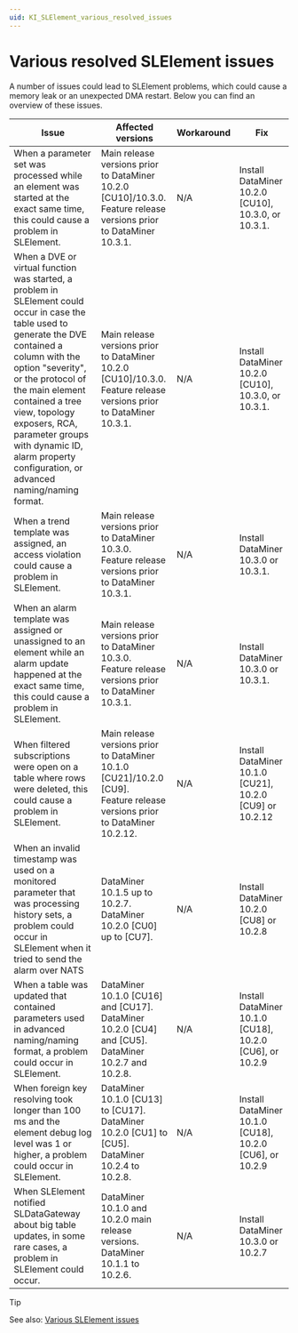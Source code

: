 ```yaml
---
uid: KI_SLElement_various_resolved_issues
---
```


# Various resolved SLElement issues

A number of issues could lead to SLElement problems, which could cause a memory leak or an unexpected DMA restart. Below you can find an overview of these issues.

| Issue | Affected versions | Workaround | Fix |
|--|--|--|--|
| When a parameter set was processed while an element was started at the exact same time, this could cause a problem in SLElement. <!-- RN 34899 --> | Main release versions prior to DataMiner 10.2.0 [CU10]/10.3.0.<br>Feature release versions prior to DataMiner 10.3.1. | N/A | Install DataMiner 10.2.0 [CU10], 10.3.0, or 10.3.1. |
| When a DVE or virtual function was started, a problem in SLElement could occur in case the table used to generate the DVE contained a column with the option "severity", or the protocol of the main element contained a tree view, topology exposers, RCA, parameter groups with dynamic ID, alarm property configuration, or advanced naming/naming format. <!-- RN 34861 --> | Main release versions prior to DataMiner 10.2.0 [CU10]/10.3.0.<br>Feature release versions prior to DataMiner 10.3.1. | N/A | Install DataMiner 10.2.0 [CU10], 10.3.0, or 10.3.1. |
| When a trend template was assigned, an access violation could cause a problem in SLElement. <!-- RN 34824 --> | Main release versions prior to DataMiner 10.3.0.<br>Feature release versions prior to DataMiner 10.3.1. | N/A | Install DataMiner 10.3.0 or 10.3.1. |
| When an alarm template was assigned or unassigned to an element while an alarm update happened at the exact same time, this could cause a problem in SLElement. <!-- RN 34813 --> | Main release versions prior to DataMiner 10.3.0.<br>Feature release versions prior to DataMiner 10.3.1. | N/A | Install DataMiner 10.3.0 or 10.3.1. |
| When filtered subscriptions were open on a table where rows were deleted, this could cause a problem in SLElement. <!-- RN 34578 --> | Main release versions prior to DataMiner 10.1.0 [CU21]/10.2.0 [CU9].<br>Feature release versions prior to DataMiner 10.2.12. | N/A | Install DataMiner 10.1.0 [CU21], 10.2.0 [CU9] or 10.2.12 |
| When an invalid timestamp was used on a monitored parameter that was processing history sets, a problem could occur in SLElement when it tried to send the alarm over NATS <!-- RN 33774/34378 --> | DataMiner 10.1.5 up to 10.2.7.<br>DataMiner 10.2.0 [CU0] up to [CU7]. | N/A | Install DataMiner 10.2.0 [CU8] or 10.2.8 |
| When a table was updated that contained parameters used in advanced naming/naming format, a problem could occur in SLElement. <!-- RN 34135 --> | DataMiner 10.1.0 [CU16] and [CU17].<br>DataMiner 10.2.0 [CU4] and [CU5].<br>DataMiner 10.2.7 and 10.2.8. | N/A | Install DataMiner 10.1.0 [CU18], 10.2.0 [CU6], or 10.2.9 |
| When foreign key resolving took longer than 100 ms and the element debug log level was 1 or higher, a problem could occur in SLElement. <!-- RN 33826 --> | DataMiner 10.1.0 [CU13] to [CU17].<br>DataMiner 10.2.0 [CU1] to [CU5].<br>DataMiner 10.2.4 to 10.2.8. | N/A | Install DataMiner 10.1.0 [CU18], 10.2.0 [CU6], or 10.2.9 |
| When SLElement notified SLDataGateway about big table updates, in some rare cases, a problem in SLElement could occur. <!-- RN 29987 --> | DataMiner 10.1.0 and 10.2.0 main release versions.<br>DataMiner 10.1.1 to 10.2.6. | N/A | Install DataMiner 10.3.0 or 10.2.7 |

> [!TIP]
> See also: [Various SLElement issues](xref:KI_SLElement_various_issues)
